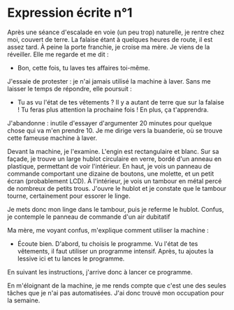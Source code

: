 # Expression écrite n°1

<!--
Vous rentrez crotté(e) d'un match en terrain lourd. Votre mère ou votre père, découragé(e), exige que vous laviez vous-même votre linge dans la machine. Pour vous, c'est une première !

Rédigez un récit comprenant les quatre formes de discours en 
suivant la structure proposée :

a) Narration

> Votre arrivée / L'accueil de votre mère ou de votre père / Sa décision / Votre réaction.

b) Argumentation

> Dans un dialogue, votre mère ou votre père développe deux arguments pour vous convaincre de laver vous-même votre linge sale

c) Narration

> Vous en convenez et vous vous approchez de la machine.

d) Description

> Pour la première fois vous regardez attentivement la machine et la décrivez.

e) Explication

> Devant votre embarras, votre mère ou votre père vous explique le fonctionnement de la machine.

f) Narration

> Imaginez une chute humoristique à votre récit.

---
-->

Après une séance d'escalade en voie (un peu trop) naturelle, je rentre chez moi, couvert de terre. La falaise étant à quelques heures de route, il est assez tard. À peine la porte franchie, je croise ma mère. 
Je viens de la réveiller. Elle me regarde et me dit :

- Bon, cette fois, tu laves tes affaires toi-même.

J'essaie de protester : je n'ai jamais utilisé la machine à laver. Sans me laisser le temps de répondre, elle poursuit :

- Tu as vu l'état de tes vêtements ? Il y a autant de terre que sur la falaise ! Tu feras plus attention la prochaine fois ! En plus, ça t'apprendra.

J'abandonne : inutile d'essayer d'argumenter 20 minutes pour quelque chose qui va m'en prendre 10. Je me dirige vers la buanderie, où se trouve cette fameuse machine à laver.

Devant la machine, je l'examine. L'engin est rectangulaire et blanc. Sur sa façade, je trouve un large hublot circulaire en verre, bordé d'un anneau en plastique, permettant de voir l'intérieur. En haut, je vois
un panneau de commande comportant une dizaine de boutons, une molette, et un petit écran (probablement LCD). À l'intérieur, je vois un tambour en métal percé de nombreux de petits trous. J'ouvre le hublot et je
constate que le tambour tourne, certainement pour essorer le linge.

Je mets donc mon linge dans le tambour, puis je referme le hublot. Confus, je contemple le panneau de commande d'un air dubitatif

Ma mère, me voyant confus, m'explique comment utiliser la machine :

- Écoute bien. D'abord, tu choisis le programme. Vu l'état de tes vêtements, il faut utiliser un programme intensif. Après, tu ajoutes la lessive ici et tu lances le programme.

En suivant les instructions, j'arrive donc à lancer ce programme. 

En m'éloignant de la machine, je me rends compte que c'est une des seules tâches que je n'ai pas automatisées. J'ai donc trouvé mon occupation pour la semaine. 